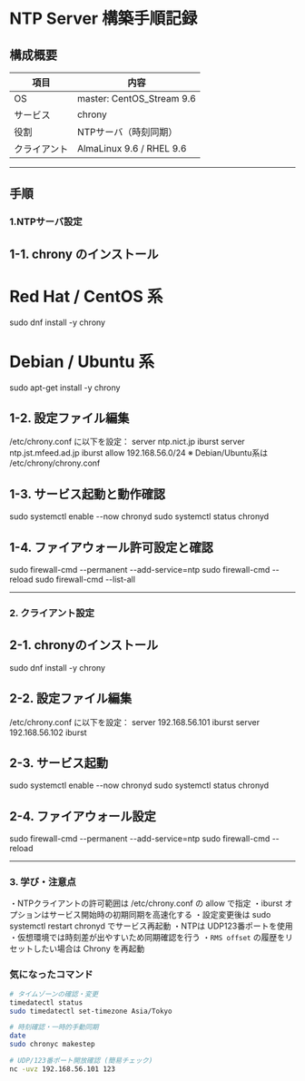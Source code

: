 # NTP Server 構築手順記録

## 構成概要
| 項目 | 内容 |
|------|------|
| OS | master: CentOS\_Stream 9.6 | slave: Ubuntu 24.04 |
| サービス | chrony |
| 役割 | NTPサーバ（時刻同期） |
| クライアント | AlmaLinux 9.6 / RHEL 9.6 |

---

## 手順

### 1.NTPサーバ設定

## 1-1. chrony のインストール
# Red Hat / CentOS 系
sudo dnf install -y chrony
# Debian / Ubuntu 系
sudo apt-get install -y chrony

## 1-2. 設定ファイル編集
/etc/chrony.conf に以下を設定：
server ntp.nict.jp iburst
server ntp.jst.mfeed.ad.jp iburst
allow 192.168.56.0/24
※ Debian/Ubuntu系は /etc/chrony/chrony.conf

## 1-3. サービス起動と動作確認
sudo systemctl enable --now chronyd
sudo systemctl status chronyd

## 1-4. ファイアウォール許可設定と確認
sudo firewall-cmd --permanent --add-service=ntp
sudo firewall-cmd --reload
sudo firewall-cmd --list-all

---

### 2. クライアント設定

## 2-1. chronyのインストール
sudo dnf install -y chrony

## 2-2. 設定ファイル編集
/etc/chrony.conf に以下を設定：
server 192.168.56.101 iburst
server 192.168.56.102 iburst

## 2-3. サービス起動
sudo systemctl enable --now chronyd
sudo systemctl status chronyd

## 2-4. ファイアウォール設定
sudo firewall-cmd --permanent --add-service=ntp
sudo firewall-cmd --reload

---

### 3. 学び・注意点
・NTPクライアントの許可範囲は /etc/chrony.conf の allow で指定
・iburst オプションはサービス開始時の初期同期を高速化する
・設定変更後は sudo systemctl restart chronyd でサービス再起動
・NTPは UDP123番ポートを使用
・仮想環境では時刻差が出やすいため同期確認を行う
・`RMS offset` の履歴をリセットしたい場合は Chrony を再起動

### 気になったコマンド
```bash
# タイムゾーンの確認・変更
timedatectl status
sudo timedatectl set-timezone Asia/Tokyo

# 時刻確認・一時的手動同期
date
sudo chronyc makestep

# UDP/123番ポート開放確認 (簡易チェック)
nc -uvz 192.168.56.101 123

